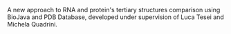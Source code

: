 A new approach to RNA and protein's tertiary structures comparison using BioJava and PDB Database, developed under supervision of Luca Tesei and Michela Quadrini.
